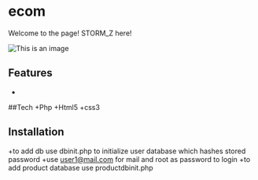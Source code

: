 # ecom

Welcome to the page! STORM_Z here!

![This is an image](https://myoctocat.com/assets/images/base-octocat.svg)

 
 ## Features
  +
 ##Tech
 +Php
 +Html5
 +css3
 
 ## Installation
 +to add db use dbinit.php to initialize user database which hashes stored password
 +use user1@mail.com for mail and root as password to login
 +to add product database use productdbinit.php
